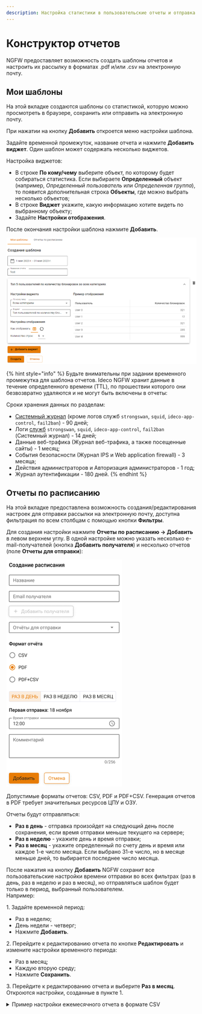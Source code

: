 ```yaml
---
description: Настройка статистики в пользовательские отчеты и отправка готовых отчетов на электронную почту.
---
```


# Конструктор отчетов

NGFW предоставляет возможность создать шаблоны отчетов и настроить их рассылку в форматах .pdf и/или .csv на электронную почту.

## Мои шаблоны

На этой вкладке создаются шаблоны со статистикой, которую можно просмотреть в браузере, сохранить или отправить на электронную почту.

При нажатии на кнопку **Добавить** откроется меню настройки шаблона. 

Задайте временной промежуток, название отчета и нажмите **Добавить виджет**. Один шаблон может содержать несколько виджетов.

Настройка виджетов:

* В строке **По кому/чему** выберите объект, по которому будет собираться статистика. Если выбираете **Определенный** объект (например, *Определенный пользователь* или *Определенная группа*), то появится дополнительная строка **Объекты**, где можно выбрать несколько объектов;
* В строке **Виджет** укажите, какую информацию хотите видеть по выбранному объекту;
* Задайте **Настройки отображения**. 
  
После окончания настройки шаблона нажмите **Добавить**.

![](/.gitbook/assets/report-designer.png)

{% hint style="info" %}
Будьте внимательны при задании временного промежутка для шаблона отчетов. Ideco NGFW хранит данные в течение определенного времени (TTL), по прошествии которого они безвозвратно удаляются и не могут быть включены в отчеты:

Сроки хранения данных по разделам:

* [Системный журнал](/settings/reports/logs.md) (кроме логов служб `strongswan`, `squid`, `ideco-app-control`, `fail2ban`) - 90 дней;
* Логи [служб](/settings/server-management/terminal/README.md) `strongswan`, `squid`, `ideco-app-control`, `fail2ban` (Системный журнал) - 14 дней;
* Данные веб-трафика (Журнал веб-трафика, а также посещенные сайты) - 1 месяц;
* События безопасности (Журнал IPS и Web application firewall) - 3 месяца;
* Действия администраторов и Авторизация администраторов - 1 год;
* Журнал аутентификации - 180 дней.
{% endhint %}

## Отчеты по расписанию

На этой вкладке предоставлена возможность создания/редактирования настроек для отправки рассылки на электронную почту, доступна фильтрация по всем столбцам с помощью кнопки **Фильтры**.

Для создания настройки нажмите **Отчеты по расписанию -> Добавить** в левом верхнем углу. В одной настройке можно указать несколько e-mail-получателей (кнопка **Добавить получателя**) и несколько отчетов (поле **Отчеты для отправки**):

![](/.gitbook/assets/report-designer1.png)

Допустимые форматы отчетов: CSV, PDF и PDF+CSV. Генерация отчетов в PDF требует значительных ресурсов ЦПУ и ОЗУ.

Отчеты будут отправляться:

* **Раз в день** - отправка произойдет на следующий день после сохранения, если время отправки меньше текущего на сервере;
* **Раз в неделю** - укажите день и время отправки;
* **Раз в месяц** - укажите определенный по счету день и время или каждое 1-е число месяца. Если выбрано 31-е число, но в месяце меньше дней, то выбирается последнее число месяца.

После нажатия на кнопку **Добавить** NGFW сохранит все пользовательские настройки времени отправки во всех фильтрах (раз в день, раз в неделю и раз в месяц), но отправляться шаблон будет только в период, выбранный пользователем. \
Например:

1\. Задайте временной период:
* Раз в неделю;
* День недели - четверг; 
* Нажмите **Добавить**. 

2\. Перейдите к редактированию отчета по кнопке **Редактировать** и измените настройки временного периода:
* Раз в месяц;
* Каждую вторую среду;
* Нажмите **Сохранить**.

3\. Перейдите к редактированию отчета и выберите **Раз в месяц**. Откроются настройки, созданные в пункте 1.

<details>
<summary>Пример настройки ежемесячного отчета в формате CSV</summary>

**Пример.** Требуется настроить отправку отчета в формате CSV с информацией о заблокированных сайтах по всем пользователям. Периодичность - ежемесячно, каждое первое число месяца.

Создайте шаблон отчета, на основании которого будет собрана статистика для отправки:

1\. Нажмите **Добавить** на вкладке **Мои шаблоны**.

2\. Выберите временной период, за который следует сформировать отчет, из предложенных фильтров или укажите даты нажав **Выберите дату**.

3\. Укажите название отчета (строка *Название отчета*).

4\. Кликните по кнопке **Добавить виджет**.

5\. Заполните строки:

* **По кому/чему** - выберите **Всем пользователям**;
* **Виджет** - выберите **Топ заблокированных сайтов**;

6\. Укажите **Настройки отображения**:

![](/.gitbook/assets/report-designer2.gif)

7\. Сохраните шаблон по кнопке **Добавить**.

Создайте правило, по которому шаблон отчета будет отправляться на электронную почту:

1\. Нажмите **Добавить** на вкладке **Отчеты по расписанию**.

2\. Заполните строки:

* **Название** - любое название, которое поможет идентифицировать правило расписания;
* **Email получателя** - электронная почта получателя отчета. Если нужно отправлять отчет нескольким получателям, укажите дополнительные адреса по кнопке **Добавить получателя**.

3\. Выберите нужный шаблон в поле **Отчеты для отправки**.

4\. Выберите формат отчета (CSV).

5\. Укажите настройки даты/дня и времени отправки отчета получателю (раз в месяц, каждый 1-й день месяца).

</details>